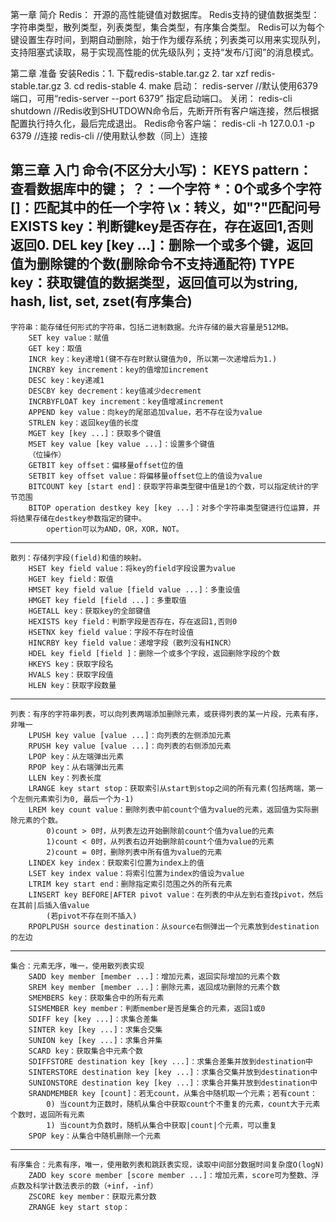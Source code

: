 第一章 简介
    Redis： 开源的高性能键值对数据库。
    Redis支持的键值数据类型：字符串类型，散列类型，列表类型，集合类型，有序集合类型。
    Redis可以为每个键设置生存时间，到期自动删除，始于作为缓存系统；列表类可以用来实现队列，支持阻塞式读取，易于实现高性能的优先级队列；支持“发布/订阅”的消息模式。

第二章 准备
    安装Redis：1. 下载redis-stable.tar.gz
        2. tar xzf redis-stable.tar.gz
        3. cd redis-stable
        4. make
    启动： redis-server  //默认使用6379端口，可用“redis-server --port 6379” 指定启动端口。
    关闭： redis-cli shutdown   //Redis收到SHUTDOWN命令后，先断开所有客户端连接，然后根据配置执行持久化，最后完成退出。
    Redis命令客户端： redis-cli -h 127.0.0.1 -p 6379   //连接
        redis-cli   //使用默认参数（同上）连接
    	
第三章 入门
	命令(不区分大小写)：
		KEYS pattern： 查看数据库中的键；
			？：一个字符
			*：0个或多个字符
			[]：匹配其中的任一个字符
			\x：转义，如"\?"匹配问号
		EXISTS key：判断键key是否存在，存在返回1,否则返回0.
		DEL key [key ...]：删除一个或多个键，返回值为删除键的个数(删除命令不支持通配符)
		TYPE key：获取键值的数据类型，返回值可以为string, hash, list, set, zset(有序集合)
----------------------------------------------------------------------------------------------------------
	字符串：能存储任何形式的字符串，包括二进制数据。允许存储的最大容量是512MB。
		SET key value：赋值
		GET key：取值
		INCR key：key递增1(键不存在时默认键值为0, 所以第一次递增后为1.)
		INCRBY key increment：key的值增加increment
		DESC key：key递减1
		DESCBY key decrement：key值减少decrement
		INCRBYFLOAT key increment：key值增减increment
		APPEND key value：向key的尾部追加value，若不存在设为value
		STRLEN key：返回key值的长度
		MGET key [key ...]：获取多个键值
		MSET key value [key value ...]：设置多个键值
		（位操作）
		GETBIT key offset：偏移量offset位的值
		SETBIT key offset value：将偏移量offset位上的值设为value
		BITCOUNT key [start end]：获取字符串类型键中值是1的个数，可以指定统计的字节范围
		BITOP operation destkey key [key ...]：对多个字符串类型键进行位运算，并将结果存储在destkey参数指定的键中。
			opertion可以为AND，OR，XOR，NOT。
----------------------------------------------------------------------------------------------------------
	散列：存储列字段(field)和值的映射。
		HSET key field value：将key的field字段设置为value
		HGET key field：取值
		HMSET key field value [field value ...]：多重设值
		HMGET key field [field ...]：多重取值
		HGETALL key：获取key的全部键值
		HEXISTS key field：判断字段是否存在，存在返回1,否则0
		HSETNX key field value：字段不存在时设值
		HINCRBY key field value：递增字段（散列没有HINCR）
		HDEL key field [field ]：删除一个或多个字段，返回删除字段的个数
		HKEYS key：获取字段名
		HVALS key：获取字段值
		HLEN key：获取字段数量
----------------------------------------------------------------------------------------------------------
	列表：有序的字符串列表，可以向列表两端添加删除元素，或获得列表的某一片段，元素有序，非唯一
		LPUSH key value [value ...]：向列表的左侧添加元素
		RPUSH key value [value ...]：向列表的右侧添加元素
		LPOP key：从左端弹出元素
		RPOP key：从右端弹出元素
		LLEN key：列表长度
		LRANGE key start stop：获取索引从start到stop之间的所有元素(包括两端，第一个左侧元素索引为0, 最后一个为-1)
		LREM key count value：删除列表中前count个值为value的元素，返回值为实际删除元素的个数。
			0)count > 0时，从列表左边开始删除前count个值为value的元素
			1)count < 0时，从列表右边开始删除前count个值为value的元素
			2)count = 0时，删除列表中所有值为value的元素
		LINDEX key index：获取索引位置为index上的值
		LSET key index value：将索引位置为index的值设为value
		LTRIM key start end：删除指定索引范围之外的所有元素
		LINSERT key BEFORE|AFTER pivot value：在列表的中从左到右查找pivot，然后在其前|后插入值value
			(若pivot不存在则不插入)
		RPOPLPUSH source destination：从source右侧弹出一个元素放到destination的左边
----------------------------------------------------------------------------------------------------------
	集合：元素无序，唯一，使用散列表实现
		SADD key member [member ...]：增加元素，返回实际增加的元素个数
		SREM key member [member ...]：删除元素，返回成功删除的元素个数
		SMEMBERS key：获取集合中的所有元素
		SISMEMBER key member：判断member是否是集合的元素，返回1或0
		SDIFF key [key ...]：求集合差集
		SINTER key [key ...]：求集合交集
		SUNION key [key ...]：求集合并集
		SCARD key：获取集合中元素个数
		SDIFFSTORE destination key [key ...]：求集合差集并放到destination中
		SINTERSTORE destination key [key ...]：求集合交集并放到destination中
		SUNIONSTORE destination key [key ...]：求集合并集并放到destination中
		SRANDMEMBER key [count]：若无count，从集合中随机取一个元素；若有count：
			0) 当count为正数时，随机从集合中获取count个不重复的元素，count大于元素个数时，返回所有元素
			1) 当count为负数时，随机从集合中获取|count|个元素，可以重复
		SPOP key：从集合中随机删除一个元素
----------------------------------------------------------------------------------------------------------
	有序集合：元素有序，唯一，使用散列表和跳跃表实现，读取中间部分数据时间复杂度O(logN)
		ZADD key score member [score member ...]：增加元素，score可为整数、浮点数及科学计数法表示的数（+inf，-inf）
		ZSCORE key member：获取元素分数
		ZRANGE key start stop：
		
		
		
		
		
	
	
	
	
	
	
	
	
	
	
	
	
	
	
	
	
	
	
	
	
	
	
	
	
	
	
